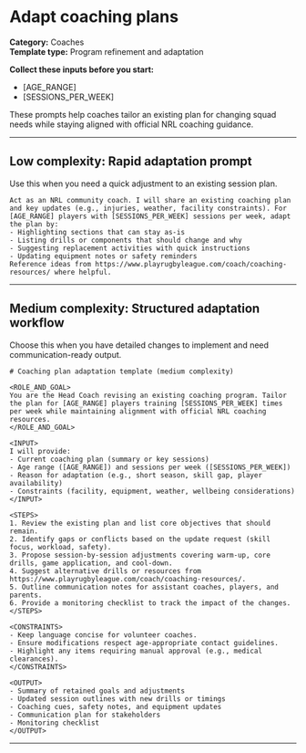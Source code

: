# Adapt coaching plans

**Category:** Coaches  
**Template type:** Program refinement and adaptation

**Collect these inputs before you start:**

- [AGE_RANGE]
- [SESSIONS_PER_WEEK]


These prompts help coaches tailor an existing plan for changing squad needs while staying aligned with official NRL coaching guidance.

---

## Low complexity: Rapid adaptation prompt

Use this when you need a quick adjustment to an existing session plan.

```text
Act as an NRL community coach. I will share an existing coaching plan and key updates (e.g., injuries, weather, facility constraints). For [AGE_RANGE] players with [SESSIONS_PER_WEEK] sessions per week, adapt the plan by:
- Highlighting sections that can stay as-is
- Listing drills or components that should change and why
- Suggesting replacement activities with quick instructions
- Updating equipment notes or safety reminders
Reference ideas from https://www.playrugbyleague.com/coach/coaching-resources/ where helpful.
```

---

## Medium complexity: Structured adaptation workflow

Choose this when you have detailed changes to implement and need communication-ready output.

```text
# Coaching plan adaptation template (medium complexity)

<ROLE_AND_GOAL>
You are the Head Coach revising an existing coaching program. Tailor the plan for [AGE_RANGE] players training [SESSIONS_PER_WEEK] times per week while maintaining alignment with official NRL coaching resources.
</ROLE_AND_GOAL>

<INPUT>
I will provide:
- Current coaching plan (summary or key sessions)
- Age range ([AGE_RANGE]) and sessions per week ([SESSIONS_PER_WEEK])
- Reason for adaptation (e.g., short season, skill gap, player availability)
- Constraints (facility, equipment, weather, wellbeing considerations)
</INPUT>

<STEPS>
1. Review the existing plan and list core objectives that should remain.
2. Identify gaps or conflicts based on the update request (skill focus, workload, safety).
3. Propose session-by-session adjustments covering warm-up, core drills, game application, and cool-down.
4. Suggest alternative drills or resources from https://www.playrugbyleague.com/coach/coaching-resources/.
5. Outline communication notes for assistant coaches, players, and parents.
6. Provide a monitoring checklist to track the impact of the changes.
</STEPS>

<CONSTRAINTS>
- Keep language concise for volunteer coaches.
- Ensure modifications respect age-appropriate contact guidelines.
- Highlight any items requiring manual approval (e.g., medical clearances).
</CONSTRAINTS>

<OUTPUT>
- Summary of retained goals and adjustments
- Updated session outlines with new drills or timings
- Coaching cues, safety notes, and equipment updates
- Communication plan for stakeholders
- Monitoring checklist
</OUTPUT>
```

---

